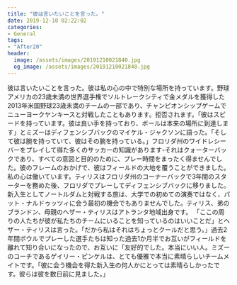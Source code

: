 ```yaml
---
title: "彼は言いたいことを言った。"
date: 2019-12-10 02:22:02
categories:
- General
tags:
- "After20"
header:
  image: /assets/images/20191210021840.jpg
  og_image: /assets/images/20191210021840.jpg
---
```


彼は言いたいことを言った。彼は私の心の中で特別な場所を持っています。野球アメリカの23歳未満の世界選手権でソルトレークシティで金メダルを獲得した2013年米国野球23歳未満のチームの一部であり、チャンピオンシップゲームでニューヨークヤンキースと対戦したこともあります。拒否されます。「彼はスピードを持っています。彼は良い手を持っており、ボールは本来の場所に到達します」とミズーはディフェンシブバックのマイケル・ジャクソンに語った。「そして彼は腕を持っていて、彼はその腕を持っている。」フロリダ州のワイドレシーバーをプレイして得た多くのサッカーの知識があります-それはクォーターバックであり、すべての意図と目的のために、プレー時間をまったく得ませんでした。彼のフレームのおかげで、彼はフィールドの大地を覆うことができました。私の心は働いています。ティリスはフロリダ州のコーナーバックで3年間のスターターを務めた後、フロリダでプレーしてディフェンシブバックに移りました。新入生としてノートルダムと対戦する旅は、大学での初めての演奏ではなく、パット・ナルドゥッツィに会う最初の機会でもありませんでした。ティリス、弟のブランドン、母親のヘザー・ティリスはアトランタ地域出身です。 「ここの周りの人たちが彼が私たちのチームにいることを知っているのはいいことだ」とヘザー・ティリスは言った。「だから私はそれはちょっとクールだと思う。」過去2年間ボウルでプレーした選手たちは知った過去1か月半でお互いがフィールドを離れて知り合いになったので、お互いに「友好的でした。本当にいい人。ミズーのコーチであるゲイリー・ピンケルは、とても優雅で本当に素晴らしいチームメイトです。「彼に会う機会を得た新入生の何人かにとっては素晴らしかったです。彼らは彼を数日前に見ました。」
